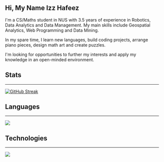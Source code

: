 ## Hi, My Name Izz Hafeez

I'm a CS/Maths student in NUS with 3.5 years of experience in Robotics, Data Analytics and Data Management. My main skills include Geospatial Analytics, Web Programming and Data Mining.

In my spare time, I learn new languages, build coding projects, arrange piano pieces, design math art and create puzzles.

I'm looking for opportunities to further my interests and apply my knowledge in an open-minded environment.

## Stats
---
<!---![My GitHub stats](https://github-readme-stats-fork-gules.vercel.app/api?username=mynameizzhafeez&count_private=true&show_icons=true&theme=dark&hide=contribs)<br/>--->
[![GitHub Streak](https://streak-stats.demolab.com/?user=mynameizzhafeez&theme=dark&card_width=467)](https://git.io/streak-stats)
<!---[![GitHub Trends SVG](https://api.githubtrends.io/user/svg/mynameizzhafeez/repos)](https://githubtrends.io)--->
<!---![Top Langs](https://github-readme-stats.vercel.app/api/top-langs/?username=mynameizzhafeez)--->

## Languages
---
<a href="https://skillicons.dev">
  <img src="https://skillicons.dev/icons?i=python,javascript,java,latex,ruby,rust,r,php,html,css" />
</a>

## Technologies
---
<a href="https://skillicons.dev">
  <img src="https://skillicons.dev/icons?i=django,react,vue,flask,rails,nodejs,rocket,postman,unity,tensorflow,pytorch" />
</a>

<!---
mynameizzhafeez/mynameizzhafeez is a ✨ special ✨ repository because its `README.md` (this file) appears on your GitHub profile.
You can click the Preview link to take a look at your changes.
--->
